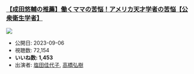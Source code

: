 ### [【成田悠輔の推薦】働くママの苦悩！アメリカ天才学者の苦悩【公衆衛生学者】](https://www.youtube.com/watch?v=71vTeKRhDLg)
[![](https://img.youtube.com/vi/71vTeKRhDLg/sddefault.jpg)](https://www.youtube.com/watch?v=71vTeKRhDLg)
-   公開日: 2023-09-06
-   視聴数: 72,154
-   **いいね数: 1,453**
-   出演者: [塩田佳代子](/rehacq_fan/people/塩田佳代子 "wikilink"), [高橋弘樹](/rehacq_fan/people/高橋弘樹 "wikilink")
